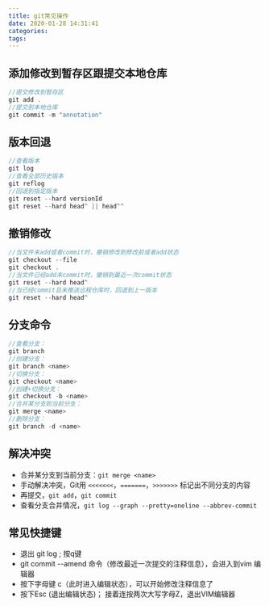 ```yaml
---
title: git常见操作
date: 2020-01-28 14:31:41
categories:
tags:
---
```

## 添加修改到暂存区跟提交本地仓库

```js
//提交修改到暂存区
git add .
//提交到本地仓库
git commit -m "annotation"
```


## 版本回退

```js
//查看版本
git log
//查看全部历史版本
git reflog
//回退到指定版本
git reset --hard versionId
git reset --hard head^ || head^^
```

## 撤销修改

```js
//当文件未add或者commit时，撤销修改到修改前或者add状态
git checkout --file
git checkout .
//当文件已经add未commit时，撤销到最近一次commit状态
git reset --hard head^
//当已经commit且未推送远程仓库时，回退到上一版本
git reset --hard head^
```


## 分支命令

```js
//查看分支：
git branch
//创建分支：
git branch <name>
//切换分支：
git checkout <name>
//创建+切换分支：
git checkout -b <name>
//合并某分支到当前分支：
git merge <name>
//删除分支：
git branch -d <name>
```


## 解决冲突

 - 合并某分支到当前分支：`git merge <name>`
 - 手动解决冲突，Git用 `<<<<<<<`，`=======`，`>>>>>>>` 标记出不同分支的内容
 - 再提交，`git add`，`git commit`
 - 查看分支合并情况，`git log --graph --pretty=oneline --abbrev-commit`



## 常见快捷键

 - 退出 git log ; 按q键
 - git commit --amend 命令（修改最近一次提交的注释信息），会进入到vim 编辑器
 - 按下字母键 c（此时进入编辑状态），可以开始修改注释信息了
 - 按下Esc (退出编辑状态)； 接着连按两次大写字母Z，退出VIM编辑器